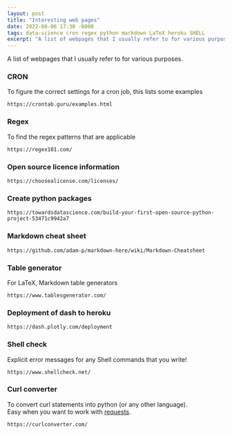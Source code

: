 ```yaml
---
layout: post
title: "Interesting web pages" 
date: 2022-08-06 17:30 -0000
tags: data-science cron regex python markdown LaTeX heroku SHELL 
excerpt: "A list of webpages that I usually refer to for various purposes."
---
```


A list of webpages that I usually refer to for various purposes. 
   
<!--more-->

### CRON 
To figure the correct settings for a cron job, this lists some examples

```
https://crontab.guru/examples.html 
```

### Regex 
To find the regex patterns that are applicable

```
https://regex101.com/
```

### Open source licence information  

```
https://choosealicense.com/licenses/
```

### Create python packages 

```
https://towardsdatascience.com/build-your-first-open-source-python-project-53471c9942a7
```

### Markdown cheat sheet

```
https://github.com/adam-p/markdown-here/wiki/Markdown-Cheatsheet
```

### Table generator
For LaTeX, Markdown table generators
```
https://www.tablesgenerator.com/
```

### Deployment of dash to heroku
```
https://dash.plotly.com/deployment
```

### Shell check 
Explicit error messages for any Shell commands that you write! 
```
https://www.shellcheck.net/
```

### Curl converter 
To convert curl statements into python (or any other language).  
Easy when you want to work with [requests](https://pypi.org/project/requests/).
```
https://curlconverter.com/
```

